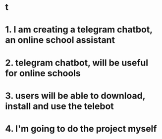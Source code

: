 # t
# 1. I am creating a telegram chatbot, an online school assistant
# 2. telegram chatbot, will be useful for online schools
# 3. users will be able to download, install and use the telebot
# 4. I'm going to do the project myself
